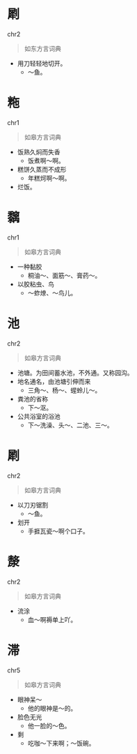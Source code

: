 # 㓾
chr2
> 如东方言词典
- 用刀轻轻地切开。
  - ～鱼。

# 粚
chr1
> 如皋方言词典
- 饭熟久焖而失香
  - 饭煮啊～啊。
- 糕饼久蒸而不成形
  - 年糕炣啊～啊。
- 烂饭。

# 黐
chr1
> 如皋方言词典
- 一种黏胶
  - 桐油～、面筋～、膏药～。
- 以胶粘虫、鸟
  - ～蚱燎、～鸟儿。

# 池
chr2
> 如皋方言词典
- 池塘。为田间蓄水池，不外通。又称园沟。
- 地名通名，由池塘引伸而来
  - 三角～、杨～、䗌蛉儿～。
- 粪池的省称
  - 下～沤。
- 公共浴室的浴池
  - 下～洗澡、头～、二池、三～。

# 㓾
chr2
> 如皋方言词典
- 以刀刃锯割
  - ～鱼。
- 划开
  - 手捱瓦瓷～啊个口子。

# 漦
chr2
> 如皋方言词典
- 流涂
  - 血～啊褥单上吖。

# 滞
chr5
> 如皋方言词典
- 眼神呆～
  - 他的眼神是～的。
- 脸色无光
  - 他一脸的～色。
- 剩
  - 吃咖～下来啊；～饭碗。
